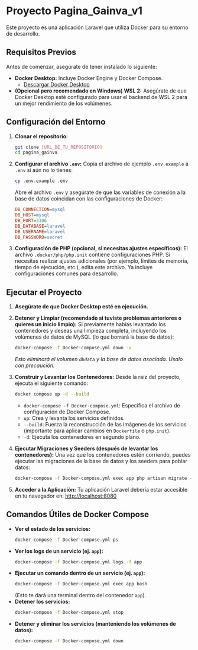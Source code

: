 # Proyecto Pagina_Gainva_v1

Este proyecto es una aplicación Laravel que utiliza Docker para su entorno de desarrollo.

## Requisitos Previos

Antes de comenzar, asegúrate de tener instalado lo siguiente:

*   **Docker Desktop:** Incluye Docker Engine y Docker Compose.
    *   [Descargar Docker Desktop](https://www.docker.com/products/docker-desktop)
*   **(Opcional pero recomendado en Windows) WSL 2:** Asegúrate de que Docker Desktop esté configurado para usar el backend de WSL 2 para un mejor rendimiento de los volúmenes.

## Configuración del Entorno

1.  **Clonar el repositorio:**
    ```bash
    git clone [URL_DE_TU_REPOSITORIO]
    cd pagina_gainva
    ```

2.  **Configurar el archivo `.env`:**
    Copia el archivo de ejemplo `.env.example` a `.env` si aún no lo tienes:
    ```bash
    cp .env.example .env
    ```
    Abre el archivo `.env` y asegúrate de que las variables de conexión a la base de datos coincidan con las configuraciones de Docker:
    ```ini
    DB_CONNECTION=mysql
    DB_HOST=mysql
    DB_PORT=3306
    DB_DATABASE=laravel
    DB_USERNAME=laravel
    DB_PASSWORD=secret

3.  **Configuración de PHP (opcional, si necesitas ajustes específicos):**
    El archivo `.docker/php/php.init` contiene configuraciones PHP. Si necesitas realizar ajustes adicionales (por ejemplo, límites de memoria, tiempo de ejecución, etc.), edita este archivo. Ya incluye configuraciones comunes para desarrollo.

## Ejecutar el Proyecto

1.  **Asegúrate de que Docker Desktop esté en ejecución.**

2.  **Detener y Limpiar (recomendado si tuviste problemas anteriores o quieres un inicio limpio):**
    Si previamente habías levantado los contenedores y deseas una limpieza completa, incluyendo los volúmenes de datos de MySQL (lo que borrará la base de datos):
    ```bash
    docker-compose -f Docker-compose.yml down -v
    ```
    *Esto eliminará el volumen `dbdata` y la base de datos asociada. Úsalo con precaución.*

3.  **Construir y Levantar los Contenedores:**
    Desde la raíz del proyecto, ejecuta el siguiente comando:
    ```bash
    docker compose up -d --build
    ```
    *   `docker-compose -f Docker-compose.yml`: Especifica el archivo de configuración de Docker Compose.
    *   `up`: Crea y levanta los servicios definidos.
    *   `--build`: Fuerza la reconstrucción de las imágenes de los servicios (importante para aplicar cambios en `Dockerfile` o `php.init`).
    *   `-d`: Ejecuta los contenedores en segundo plano.

4.  **Ejecutar Migraciones y Seeders (después de levantar los contenedores):**
    Una vez que los contenedores estén corriendo, puedes ejecutar las migraciones de la base de datos y los seeders para poblar datos:
    ```bash
    docker-compose -f Docker-compose.yml exec app php artisan migrate --seed
    ```

5.  **Acceder a la Aplicación:**
    Tu aplicación Laravel debería estar accesible en tu navegador en:
    [http://localhost:8080](http://localhost:8080)

## Comandos Útiles de Docker Compose

*   **Ver el estado de los servicios:**
    ```bash
    docker-compose -f Docker-compose.yml ps
    ```
*   **Ver los logs de un servicio (ej. `app`):**
    ```bash
    docker-compose -f Docker-compose.yml logs -f app
    ```
*   **Ejecutar un comando dentro de un servicio (ej. `app`):**
    ```bash
    docker-compose -f Docker-compose.yml exec app bash
    ```
    (Esto te dará una terminal dentro del contenedor `app`).
*   **Detener los servicios:**
    ```bash
    docker-compose -f Docker-compose.yml stop
    ```
*   **Detener y eliminar los servicios (manteniendo los volúmenes de datos):**
    ```bash
    docker-compose -f Docker-compose.yml down
    ```
